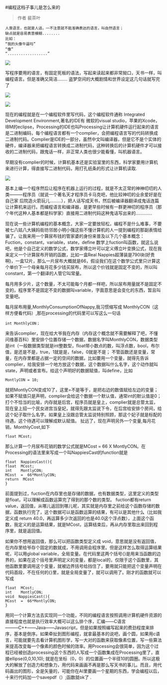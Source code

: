 #编程这档子事儿是怎么来的>作者 裴茶叶```人类语言，也就是人话，一不注意就不能准确表达的语言，叫自然语言；缺点就是容易表意模糊........比如：“我的头像牛逼吗”“像”“..................”```![](http://doask.qiniudn.com/openbook7-programming1.jpg)写程序要用的语言，有固定死板的语法，写起来读起来都非常拗口，天书一样，叫编程语言。但是准确又简洁........盗梦空间的大概剧情和世界设定这几句话就写完了 ![](http://doask.qiniudn.com/openbook7-programming2.jpg)![](http://doask.qiniudn.com/openbook7-programming3.jpg)现在的编程就是在一个编程软件里写代码，这个编程软件通称Integrated Development Environment,著名的IDE有微软的visual studio，苹果的Xcode，IBM的eclipse，Processing的IDE也叫Processing让计算机硬件运行起来的语言是二进制编码，每个编程语言都有一个complier，会把编程语言写的代码转换成二进制代码。Complier是IDE的一部分，虽然中文叫编译器，但是它不是个实体的硬件，编译器来把编程语言转换成二进制代码，这种转换后的计算机硬件才可以接收的二进制代码，跟鬼话一样，非正常人类也很少能看懂，叫机器语言。早期没有complier的时候，计算机基本还是实验室里的东西，科学家要用计算机来进行计算，得直接写二进制代码，用打孔纸条的形式让计算机读取. ![](http://doask.qiniudn.com/openbook7-programming4.jpg)基本上编一个程序然后让程序在机器上运行的过程，就是不太正常的神神叨叨的人类———程序员（就说一个著名天才程序员卡马克吧，他比较神叨的业余爱好是在自己家后院造火箭玩儿.........），把人话写成天书，然后被编译器翻译成鬼话连篇让计算机来运行。而编程语言和编译器，是更早些时候有一群更神叨的程序员（那个年代这种人基本都是科学家）直接用二进制代码这种鬼话写出来的.............现在说一些计算机编程的基本概念，大家一定要放轻松，编程不是什么难事，不要被七八姑八大姨妈街坊邻居小明小强这些不懂计算机的人一提到编程的那副表情给骗了。让我来用一个算尿布钱的管家婆的身份来普及以下几个基本概念：Fuction，constant，variable，state，define 数学上fuction叫函数，就这么说吧，他是个自己定义的数学公式，数学家傅立叶可以定义傅立叶变换公式，现在我来定义一个计算尿布开销的函数，比如一盒Real Nappies超薄装是790块(好贵啊)，一盒12片，那么一片尿布大概就是66，假设我们在这个数学公式里只计算这个单价下一个母亲每月花多少钱买尿布，所以这个价钱就是固定不变的，所以叫constant，第一个翻译的人管它叫常量。 每月用多少片，这个数量，不太可能每个月都一样吧，所以尿布用量就不是固定不变的，程序里不是固定不变的数据叫variable，字面意思是会变化的东西，暂且叫变量吧。每月尿布用量,MonthlyConsumptionOfNappy,我习惯缩写成MonthlyCON（这样方便看代码）,那在processing的代码里可以写这么一句话     int MonthlyCON；来告诉complier，现在给大爷我在内存（内存这个概念就不需要解释了吧，不懂问维基百科）里安排个位置存储一个数据，数据名字叫MonthlyCON，数据类型是int（一般数据类型就是int整数型，float带小数点的数，叫浮点数，bool，布尔值，是还是不是，true，1就是是，false，0就是不是； 不管函数还是变量，常量，在内存里都是占据一定的空间的数据，比如要用一个变量，就得先告诉complier，给我安排一个地方放这个数据，这个数据叫什么名字，这个动作就叫state，声明或者宣布。给这个声明好的数据赋值，叫define，比如         MontlyCON = 10;     就把MontlyCON变成10了，这里=不是等于，是把右边的数值赋给左边的变量； 如果不赋值只是声明，complier会给这个数据一个默认值，通常int的默认值是0； 打个不恰当的比喻，内存就是后宫，程序员就是皇上，complier就是总管太监，现在皇上招一个民女进宫当皇妃，就得先跟太监说下令，在后宫给安排个房间，给这个妃子取什么名字。如果皇上没跟总管太监说特别照顾，那这个妃子就是标配的待遇，这个待遇可以理解成默认赋值。 扯远了，现在声明另外一个变量,每月花销，MonthlyCost,如下    float MCost;  那么计算一个月尿布花销的数学公式就是MCost = 66 X MontlyCON。在Processing的语法里来写成一个叫NappiesCast的function就是``` float  NappiesCast(){float  MCost; int    MontlyCON;  MCost  =  66*MontlyCON; return  MCost  }   ```前面提到过，fuction在内存里也是存储的数据，也有数据类型，这里定义的类型是float，可以理解成函数运算完了得到的那个数的类型。 fuction都有return value，返回值，从哪儿返回到哪儿呢，其实就是内存里之前给这个函数存储的数据，函数执行完了，这个数据可以是函数运算的结果，有可以是其他什么（比如我定义成 return 40.0，再运算多少次返回的也是40.0这个浮点数），上面这个函数，我定义的是运算结果，就是MCost，运算结束后，再从内存里取出来回到程序里，就是返回值。 如果你不想用返回值，那么可以把函数类型定义成 void，意思就是没有返回值，在内存里给爷存个固定的数就成，不用调用会程序里。但是这样怎么取得运算结果呢，可以用global variable，全局变量。在代码里这两个括号{}是用来当函数的边界的，如果在这个括号里声明定义的变量，都是local的，仅限于这个函数里，其他函数里要调用这个变量，就被边界括号给挡住了，要用就只能把这个变量声明在代码首段，不在任何的{}里，就是全局变量了，就可以调用了。刚才的函数就可以写成 ```float  MCost;int    MontlyCON; void  NappiesCast(){ MCost  =  66*MontlyCON; } ```用同一个计算方法去实现同一个功能，不同的编程语言按照调用计算机硬件资源的直接程度也就是执行效率大概可以这么排个序，汇编――C语言―――C++――Java――Javascript，但是如果按照编写起来的费劲程度来排序，基本是倒序。如果牵扯到图形编程，就拿最基本的说吧，画个圆，如果用c语言，可能就要先去看计算机图形学，写一大对的函数来获取像素位置，写一些算法来提高改变每一个像素的颜色时候的效率。用Processing会很简单，因为这个过程已经被创造processing这个东西的人写成一个函数集成在Processing里了，直接ellipse(0,0,10,10); 就是在坐标（0，0）的位置画一个半径10的圆圈。所以这极大的解放了创造力和想象力，用代码来画画不再是那么写天书的事儿。而且，用代码画出的图形，全是矢量的，可能你在AI里要画一个星期的东西，学会编程以后，十来行代码加一个savepdf（）;函数就ok了 .

